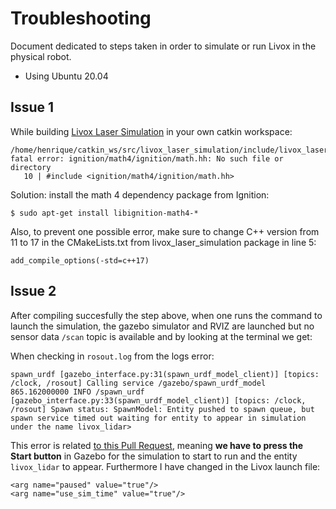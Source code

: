 # Troubleshooting

Document dedicated to steps taken in order to simulate or run Livox in the physical robot.

- Using Ubuntu 20.04

## Issue 1

While building [Livox Laser Simulation](https://github.com/Livox-SDK/livox_laser_simulation) in your own catkin workspace:

``` In file included from /home/henrique/catkin_ws/src/livox_laser_simulation/src/livox_ode_multiray_shape.cpp:14:
/home/henrique/catkin_ws/src/livox_laser_simulation/include/livox_laser_simulation/livox_ode_multiray_shape.h:10:10: fatal error: ignition/math4/ignition/math.hh: No such file or directory
   10 | #include <ignition/math4/ignition/math.hh>
```

Solution: install the math 4 dependency package from Ignition:

` $ sudo apt-get install libignition-math4-* `

Also, to prevent one possible error, make sure to change C++ version from 11 to 17 in the CMakeLists.txt from livox_laser_simulation package in line 5:

`add_compile_options(-std=c++17)`

## Issue 2

After compiling succesfully the step above, when one runs the command to launch the simulation, the gazebo simulator and RVIZ are launched but no sensor data `/scan` topic is available and by looking at the terminal we get:

When checking in `rosout.log` from the logs error:

```
spawn_urdf [gazebo_interface.py:31(spawn_urdf_model_client)] [topics: /clock, /rosout] Calling service /gazebo/spawn_urdf_model
865.162000000 INFO /spawn_urdf [gazebo_interface.py:33(spawn_urdf_model_client)] [topics: /clock, /rosout] Spawn status: SpawnModel: Entity pushed to spawn queue, but spawn service timed out waiting for entity to appear in simulation under the name livox_lidar>
```

This error is related [to this Pull Request](https://github.com/ros-simulation/gazebo_ros_pkgs/pull/1024), meaning **we have to press the Start button** in Gazebo for the simulation to start to run and the entity `livox_lidar` to appear. Furthermore I have changed in the Livox launch file:

```
<arg name="paused" value="true"/>
<arg name="use_sim_time" value="true"/>
```